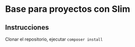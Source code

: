 # Base para proyectos con Slim

## Instrucciones 

Clonar el repositorio, ejecutar `composer install`
